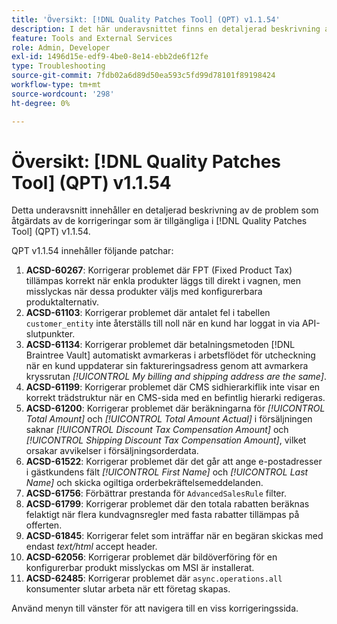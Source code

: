 ```yaml
---
title: 'Översikt: [!DNL Quality Patches Tool] (QPT) v1.1.54'
description: I det här underavsnittet finns en detaljerad beskrivning av de problem som åtgärdats av de korrigeringar som finns i  [!DNL Quality Patches Tool] (QPT) v1.1.54.
feature: Tools and External Services
role: Admin, Developer
exl-id: 1496d15e-edf9-4be0-8e14-ebb2de6f12fe
type: Troubleshooting
source-git-commit: 7fdb02a6d89d50ea593c5fd99d78101f89198424
workflow-type: tm+mt
source-wordcount: '298'
ht-degree: 0%

---
```


# Översikt: [!DNL Quality Patches Tool] (QPT) v1.1.54

Detta underavsnitt innehåller en detaljerad beskrivning av de problem som åtgärdats av de korrigeringar som är tillgängliga i [!DNL Quality Patches Tool] (QPT) v1.1.54.

QPT v1.1.54 innehåller följande patchar:

1. **ACSD-60267**: Korrigerar problemet där FPT (Fixed Product Tax) tillämpas korrekt när enkla produkter läggs till direkt i vagnen, men misslyckas när dessa produkter väljs med konfigurerbara produktalternativ.
1. **ACSD-61103**: Korrigerar problemet där antalet fel i tabellen `customer_entity` inte återställs till noll när en kund har loggat in via API-slutpunkter.
1. **ACSD-61134**: Korrigerar problemet där betalningsmetoden [!DNL Braintree Vault] automatiskt avmarkeras i arbetsflödet för utcheckning när en kund uppdaterar sin faktureringsadress genom att avmarkera kryssrutan *[!UICONTROL My billing and shipping address are the same]*.
1. **ACSD-61199**: Korrigerar problemet där CMS sidhierarkiflik inte visar en korrekt trädstruktur när en CMS-sida med en befintlig hierarki redigeras.
1. **ACSD-61200**: Korrigerar problemet där beräkningarna för *[!UICONTROL Total Amount]* och *[!UICONTROL Total Amount Actual]* i försäljningen saknar *[!UICONTROL Discount Tax Compensation Amount]* och *[!UICONTROL Shipping Discount Tax Compensation Amount]*, vilket orsakar avvikelser i försäljningsorderdata.
1. **ACSD-61522**: Korrigerar problemet där det går att ange e-postadresser i gästkundens fält *[!UICONTROL First Name]* och *[!UICONTROL Last Name]* och skicka ogiltiga orderbekräftelsemeddelanden.
1. **ACSD-61756**: Förbättrar prestanda för `AdvancedSalesRule` filter.
1. **ACSD-61799**: Korrigerar problemet där den totala rabatten beräknas felaktigt när flera kundvagnsregler med fasta rabatter tillämpas på offerten.
1. **ACSD-61845**: Korrigerar felet som inträffar när en begäran skickas med endast *text/html* accept header.
1. **ACSD-62056**: Korrigerar problemet där bildöverföring för en konfigurerbar produkt misslyckas om MSI är installerat.
1. **ACSD-62485**: Korrigerar problemet där `async.operations.all` konsumenter slutar arbeta när ett företag skapas.

Använd menyn till vänster för att navigera till en viss korrigeringssida.
